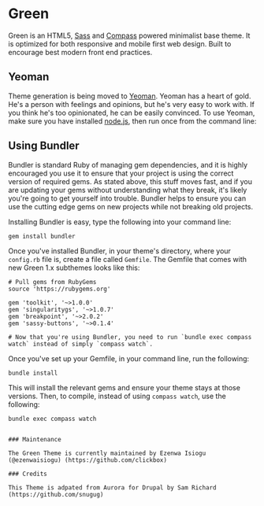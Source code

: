 # Green

Green is an HTML5, [Sass](http://sass-lang.com/) and [Compass](http://compass-style.org/) powered minimalist base theme. It is optimized for both responsive and mobile first web design. Built to encourage best modern front end practices.



## Yeoman

Theme generation is being moved to [Yeoman](http://yeoman.io/). Yeoman has a heart of gold. He's a person with feelings and opinions, but he's very easy to work with. If you think he's too opinionated, he can be easily convinced. To use Yeoman, make sure you have installed [node.js](http://nodejs.org/), then run once from the command line:



## Using Bundler

Bundler is standard Ruby of managing gem dependencies, and it is highly encouraged you use it to ensure that your project is using the correct version of required gems. As stated above, this stuff moves fast, and if you are updating your gems without understanding what they break, it's likely you're going to get yourself into trouble. Bundler helps to ensure you can use the cutting edge gems on new projects while not breaking old projects.

Installing Bundler is easy, type the following into your command line:

`gem install bundler`

Once you've installed Bundler, in your theme's directory, where your `config.rb` file is, create a file called `Gemfile`. The Gemfile that comes with new Green 1.x subthemes looks like this:

```
# Pull gems from RubyGems
source 'https://rubygems.org'

gem 'toolkit', '~>1.0.0'
gem 'singularitygs', '~>1.0.7'
gem 'breakpoint', '~>2.0.2'
gem 'sassy-buttons', '~>0.1.4'

# Now that you're using Bundler, you need to run `bundle exec compass watch` instead of simply `compass watch`.
```

Once you've set up your Gemfile, in your command line, run the following:

`bundle install`

This will install the relevant gems and ensure your theme stays at those versions. Then, to compile, instead of using `compass watch`, use the following:

`bundle exec compass watch`


```

### Maintenance

The Green Theme is currently maintained by Ezenwa Isiogu (@ezenwaisiogu) (https://github.com/clickbox)

### Credits

This Theme is adpated from Aurora for Drupal by Sam Richard (https://github.com/snugug)